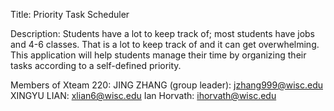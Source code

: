 Title: Priority Task Scheduler

Description: Students have a lot to keep track of; most students have jobs and 4-6 classes. That is a lot to keep track of and it can get overwhelming. This application will help students manage their time by organizing their tasks according to a self-defined priority.

Members of Xteam 220:
JING ZHANG (group leader): jzhang999@wisc.edu
XINGYU LIAN: xlian6@wisc.edu
Ian Horvath: ihorvath@wisc.edu

